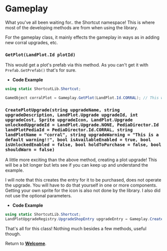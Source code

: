 # Gameplay

What you've all been waiting for.. the Shortcut namespace! This is where most of the developing methods are from when using the library.

For the gameplay class, it mainly effects the gameplay in ways as in adding new corral upgrades, etc.

### `GetPlot(LandPlot.Id plotId)`

This would get a plot's prefab via this method. As you can't get it with `Prefab.GetPrefab()` that's for sure.

- **Code Example**
```cs
using static ShortcutLib.Shortcut;

GameObject corralPlot = Gameplay.GetPlot(LandPlot.Id.CORRAL); // This would grab the plot of the corral
```

### `CreatePlotUpgrade(string upgradeName, string upgradeDescription, LandPlot.Upgrade upgradeId, int upgradeCost, Sprite upgradeIcon, LandPlot.Upgrade unlockedUpgradeId = LandPlot.Upgrade.NONE, PediaDirector.Id landPlotPediaId = PediaDirector.Id.CORRAL, string landPlotName = "corral", string upgradeWarning = "This is a default warning!!", bool isAvailableEnabled = true, bool isUnlockedEnabled = false, bool holdToPurchase = false, bool shouldWarn = false)`

A little more exciting than the above method, creating a plot upgrade! This will be a bit longer but lets see if you can keep up and understand the example.

I will note that this creates the entry for it to be purchased, does not operate the upgrade. You will have to do that yourself in one or more components.
Getting your own sprite for the icon is also not done by the library. I also did not use the optional parameters.

- **Code Example**
```cs
using static ShortcutLib.Shortcut;
LandPlotUpgradeRegistry.UpgradeShopEntry upgradeEntry = Gameplay.CreatePlotUpgrade("Test Upgrade", "This is a complete test!", LandPlot.Upgrade.TEST_UPGRADE, 500, testUpgradeIcon)
```

That's all for this class! Nothing much besides a few methods, useful though.

Return to **[Welcome](https://itzblueberries.github.io/ShortcutLibraryWiki/)**.